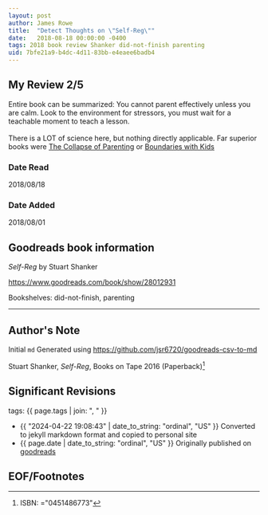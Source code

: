```yaml
---
layout: post
author: James Rowe
title:  "Detect Thoughts on \"Self-Reg\""
date:   2018-08-18 00:00:00 -0400
tags: 2018 book review Shanker did-not-finish parenting
uid: 7bfe21a9-b4dc-4d11-83bb-e4eaee6badb4
---
```




## My Review 2/5

Entire book can be summarized: You cannot parent effectively unless you are calm. Look to the environment for stressors, you must wait for a teachable moment to teach a lesson.<br/><br/>There is a LOT of science here, but nothing directly applicable. Far superior books were [The Collapse of Parenting](https://www.goodreads.com/book/show/25273812) or [Boundaries with Kids](https://www.goodreads.com/book/show/104887)

### Date Read
2018/08/18

### Date Added
2018/08/01

## Goodreads book information

*Self-Reg* by Stuart Shanker

https://www.goodreads.com/book/show/28012931

Bookshelves: did-not-finish, parenting

---

## Author's Note

Initial `md` Generated using https://github.com/jsr6720/goodreads-csv-to-md

Stuart Shanker, *Self-Reg*,  Books on Tape 2016 (Paperback)[^1]

## Significant Revisions

tags: {{ page.tags | join: ", " }} <!-- todo move this somewhere -->

- {{ "2024-04-22 19:08:43" | date_to_string: "ordinal", "US" }} Converted to jekyll markdown format and copied to personal site
- {{ page.date | date_to_string: "ordinal", "US" }} Originally published on [goodreads](https://www.goodreads.com)

## EOF/Footnotes

[^1]: ISBN: ="0451486773"